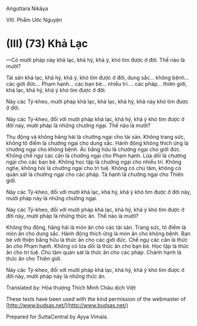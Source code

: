  

Aṅguttara Nikāya

VIII. Phẩm Ước Nguyện

# (III) (73) Khả Lạc

—Có mười pháp này khả lạc, khả hỷ, khả ý, khó tìm được ở đời. Thế nào là mười?

Tài sản khả lạc, khả hỷ, khả ý, khó tìm được ở đời, dung sắc... không bệnh... các giới đức... Phạm hạnh... các bạn bè... nhiều trí.... các pháp... thiên giới, khả lạc, khả hỷ, khả ý khó tìm được ở đời.

Này các Tỷ-kheo, mười pháp khả lạc, khả lạc, khả hỷ, khả này khó tìm được ở đời.

Này các Tỷ-kheo, đối với mười pháp khả lạc, khả hỷ, khả ý khó tìm được ở đời này, mười pháp là những chướng ngại. Thế nào là mười?

Thụ động và không hăng hái là chướng ngại cho tài sản. Không trang sức, không tô điểm là chướng ngại cho dung sắc. Hành động không thích ứng là chướng ngại cho không bệnh. Ác bằng hữu là chướng ngại cho giới đức. Không chế ngự các căn là chướng ngại cho Phạm hạnh. Lừa dối là chướng ngại cho các bạn bè. Không học tập là chướng ngại cho nhiều trí. Không nghe, không hỏi là chướng ngại cho trí tuệ. Không có chú tâm, không có quán sát là chướng ngại cho các pháp. Tà hạnh là chướng ngại cho Thiên giới.

Này các Tỷ-kheo, đối với mười khả lạc, khả hỷ, khả ý khó tìm được ở đời này, mười pháp này là những chướng ngại.

Này các Tỷ-kheo, đối với mười pháp khả lạc, khả hỷ, khả ý khó tìm được ở đời này, mười pháp là những thức ăn. Thế nào là mười?

Không thụ động, hăng hái là món ăn cho các tài sản. Trang sức, tô điểm là món ăn cho dung sắc. Hành động thích ứng là món ăn cho không bệnh. Bạn bè với thiện bằng hữu là thức ăn cho các giới đức. Chế ngự các căn là thức ăn cho Phạm hạnh. Không có lừa dối là thức ăn cho bạn bè. Học tập là thức ăn cho trí tuệ. Chú tâm quán sát là thức ăn cho các pháp. Chánh hạnh là thức ăn cho Thiên giới.

Này các Tỷ-kheo, đối với mười pháp khả lạc, khả hỷ, khả ý khó tìm được ở đời này, mười pháp này là những thức ăn.

Translated by: Hòa thượng Thích Minh Châu dịch Việt

These texts have been used with the kind permission of the webmaster of [http://www.budsas.net/](http://www.budsas.net/)

Prepared for SuttaCentral by Ayya Vimala.